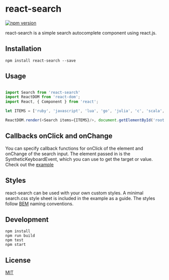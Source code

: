# react-search

[![npm version](https://badge.fury.io/js/react-search.svg)](https://badge.fury.io/js/react-search)

react-search is a simple search autocomplete component using react.js.

## Installation

`npm install react-search --save`

## Usage

```javascript

import Search from 'react-search'
import ReactDOM from 'react-dom';
import React, { Component } from 'react';

let ITEMS = ['ruby', 'javascript', 'lua', 'go', 'julia', 'c', 'scala','haskell']

ReactDOM.render(<Search items={ITEMS}/>, document.getElementById('root'));

```

## Callbacks onClick and onChange

You can specify callback functions for onClick of the element and onChange of the search input. The element passed in is the SyntheticKeyboardEvent, which you can use to get the target or value. Check out the [example](https://github.com/StevenIseki/react-search/tree/master/example)

## Styles

react-search can be used with your own custom styles. A minimal search.css style sheet is included in the example as a guide. The styles follow [BEM](https://en.bem.info/method/) naming conventions.

## Development
    
    npm install
    npm run build
    npm test
    npm start

## License

[MIT](http://isekivacenz.mit-license.org/)
